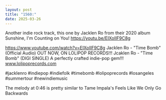 ```yaml
---
layout: post
title: "1560:"
date: 2025-03-26
---
```


Another indie rock track, this one by Jacklen Ro from their 2020 album Sunshine, I'm Counting on You! 
https://youtu.be/EIXoIIF9C8g

https://www.youtube.com/watch?v=EIXoIIF9C8g
Jacklen Ro - "Time Bomb" (Official Audio)
OUT NOW, ON LOLIPOP RECORDS!!!
Jcaklen Ro - "Time Bomb" (DIGI SINGLE)
A perfectly crafted indie-pop gem!!!
www.lolipoprecords.com

#jacklenro #indiepop #indiefolk #timebomb #lolipoprecords #losangeles #summertour #newindiemusic


The melody at 0:46 is pretty similar to Tame Impala's Feels Like We Only Go Backwards

